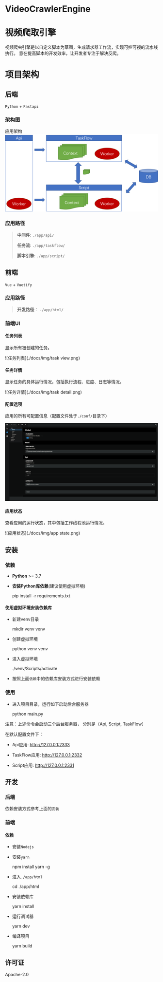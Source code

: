 VideoCrawlerEngine
===============

# 视频爬取引擎

视频爬虫引擎是以自定义脚本为草图，生成请求器工作流，实现可控可视的流水线执行。
意在提高脚本的开发效率，让开发者专注于解决反爬。


# 项目架构

## 后端

``Python`` + ``Fastapi``

### 架构图

应用架构
![后端架构](./docs/img/backend.png)


### 应用路径
> 
> __中间件__: ``./app/api/``
>
> __任务流__: ``./app/taskflow/``
>   
> __脚本引擎__: ``./app/script/``
>   

## 前端

``Vue`` + ``Vuetify``

### 应用路径
> __开发路径__： ``./app/html/``


### 前端UI

#### 任务列表 
显示所有被创建的任务。

![任务列表](./docs/img/task view.png)

#### 任务详情
显示任务的具体运行情况，包括执行流程、进度、日志等情况。

![任务详情](./docs/img/task detail.png)

#### 配置选项
应用的所有可配置信息（配置文件处于``./conf/``目录下）

![配置选项](./docs/img/settings.png)

#### 应用状态
查看应用的运行状态，其中包括工作线程池运行情况。

![应用状态](./docs/img/app state.png)

## 安装

### 依赖

- __Python__ >= 3.7

- __安装Python库依赖__(建议使用虚拟环境)


    pip install -r requirements.txt


#### __使用虚拟环境安装依赖库__

- 新建venv目录


    mkdir venv venv

- 创建虚拟环境

    
    python venv venv


- 进入虚拟环境
    
    
    ./venv/Scripts/activate
    

- 按照上面``依赖``中的依赖库安装方式进行安装依赖

    
### 使用

- 进入项目目录，运行如下启动后台服务器


    python main.py

注意：上述命令会启动三个后台服务器，
分别是（Api, Script, TaskFlow）

在默认配置文件下：

- Api应用: http://127.0.0.1:2333

- TaskFlow应用: http://127.0.0.1:2332

- Script应用: http://127.0.0.1:2331

## 开发


### 后端

依赖安装方式参考上面的``安装``

### 前端


#### 依赖
- 安装``Nodejs``

- 安装``yarn``

    
    npm install yarn -g
    
- 进入``./app/html``


    cd ./app/html
    
- 安装依赖库


    yarn install

- 运行调试器


    yarn dev


- 编译项目


    yarn build

## 许可证

Apache-2.0
